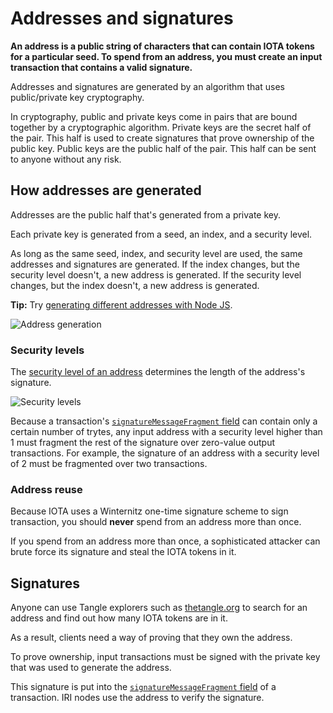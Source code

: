 # Addresses and signatures

**An address is a public string of characters that can contain IOTA tokens for a particular seed. To spend from an address, you must create an input transaction that contains a valid signature.**

Addresses and signatures are generated by an algorithm that uses public/private key cryptography.

In cryptography, public and private keys come in pairs that are bound together by a cryptographic algorithm. Private keys are the secret half of the pair. This half is used to create signatures that prove ownership of the public key. Public keys are the public half of the pair. This half can be sent to anyone without any risk.

## How addresses are generated

Addresses are the public half that's generated from a private key.

Each private key is generated from a seed, an index, and a security level.

As long as the same seed, index, and security level are used, the same addresses and signatures are generated. If the index changes, but the security level doesn't, a new address is generated. If the security level changes, but the index doesn't, a new address is generated.

**Tip:** Try [generating different addresses with Node JS](../how-to-guides/generate-an-address.md).

![Address generation](https://i.imgur.com/Gir2Q2k.jpg)

### Security levels

The [security level of an address](../references/security-levels-of-addresses.md) determines the length of the address's signature.

![Security levels](https://i.imgur.com/3nvESpi.jpg)

Because a transaction's [`signatureMessageFragment` field](../references/structure-of-a-transaction.md) can contain only a certain number of trytes, any input address with a security level higher than 1 must fragment the rest of the signature over zero-value output transactions. For example, the signature of an address with a security level of 2 must be fragmented over two transactions.

### Address reuse

Because IOTA uses a Winternitz one-time signature scheme to sign transaction, you should **never** spend from an address more than once. 

If you spend from an address more than once, a sophisticated attacker can brute force its signature and steal the IOTA tokens in it. 

## Signatures

Anyone can use Tangle explorers such as [thetangle.org](https://thetangle.org/) to search for an address and find out how many IOTA tokens are in it.

As a result, clients need a way of proving that they own the address.

To prove ownership, input transactions must be signed with the private key that was used to generate the address.

This signature is put into the [`signatureMessageFragment` field](../references/structure-of-a-transaction.md) of a transaction. IRI nodes use the address to verify the signature.